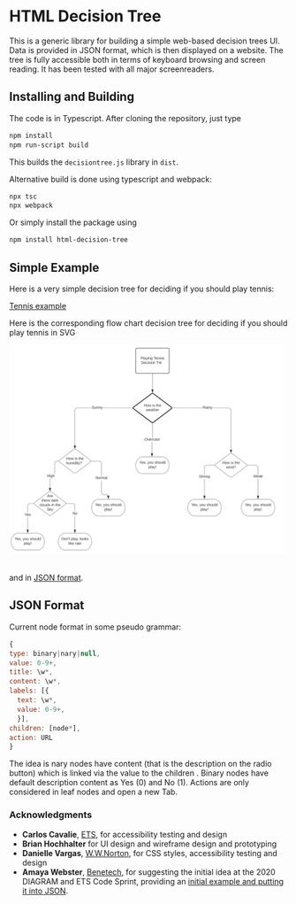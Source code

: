 # HTML Decision Tree

This is a generic library for building a simple web-based decision trees UI.
Data is provided in JSON format, which is then displayed on a website.
The tree is fully accessible both in terms of keyboard browsing and screen reading. 
It has been tested with all major screenreaders.


## Installing and Building

The code is in Typescript. After cloning the repository, just type

``` Bash
npm install
npm run-script build
```

This builds the `decisiontree.js` library in `dist`.

Alternative build is done using typescript and webpack:

``` Bash
npx tsc
npx webpack
```

Or simply install the package using 

``` Bash
npm install html-decision-tree
```

## Simple Example

Here is a very simple decision tree for deciding if you should play tennis:

[Tennis example](https://zorkow.github.io/html-decision-tree/samples/tennis.html)

Here is the corresponding flow chart decision tree for deciding if you should play tennis in SVG

![Alt Tennis Decision Tree](./samples/tennis.svg)
<img sre="./samples/tennis.svg">

and in [JSON format](./samples/tennis.json).


## JSON Format

Current node format in some pseudo grammar:

```Javascript
{
type: binary|nary|null,
value: 0-9+,
title: \w*,
content: \w*,
labels: [{
  text: \w*,
  value: 0-9+,
  }],
children: [node*],
action: URL
}
```

The idea is nary nodes have content (that is the description on the radio
button) which is linked via the value to the children . Binary nodes have
default description content as Yes (0) and No (1). Actions are only considered
in leaf nodes and open a new Tab.

### Acknowledgments

* **Carlos Cavalie**, [ETS](https://www.ets.org), for accessibility testing and
  design
* **Brian Hochhalter** for UI design and wireframe design and prototyping
* **Danielle Vargas**, [W.W.Norton](https://wwnorton.com/), for CSS styles,
  accessibility testing and design
* **Amaya Webster**, [Benetech](https://benetech.org), for suggesting the
  initial idea at the 2020 DIAGRAM and ETS Code Sprint, providing an [initial example and putting it into JSON](https://github.com/diagram-codesprint/2020-Image-Description-Decision-Tree). 

